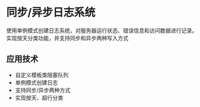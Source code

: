 # 同步/异步日志系统
使用单例模式创建日志系统，对服务器运行状态、错误信息和访问数据进行记录。实现按天分类功能，并支持同步和异步两种写入方式

## 应用技术

* 自定义模板类阻塞队列
* 单例模式创建日志
* 支持同步/异步两种方式
* 实现按天、超行分类
